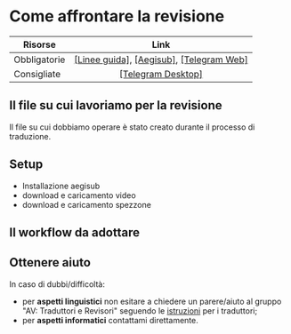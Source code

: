 # Come affrontare la revisione


Risorse | Link 
--------|:----:
Obbligatorie | [[Linee guida]](https://drive.google.com/file/d/1IACZxWdk84rs81ElQ9OWws-aroQZDtxZ/view?usp=sharing), [[Aegisub]](http://www.aegisub.org/), [[Telegram Web]](https://web.telegram.org) 
Consigliate | [[Telegram Desktop]](https://desktop.telegram.org/)


## Il file su cui lavoriamo per la revisione

Il file su cui dobbiamo operare è stato creato durante il processo di
traduzione.

## Setup

* Installazione aegisub
* download e caricamento video
* download e caricamento spezzone


## Il workflow da adottare


## Ottenere aiuto
In caso di dubbi/difficoltà:

* per **aspetti linguistici** non esitare a chiedere un parere/aiuto al gruppo
  "AV: Traduttori e Revisori" seguendo le [istruzioni](help.md) per i 
  traduttori;
* per **aspetti informatici** contattami direttamente.
